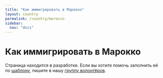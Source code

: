 ```yaml
---
title: "Как иммигрировать в Марокко"
layout: country
permalink: /country/morocco
sidebar:
  nav: "docs"
---
```


# Как иммигрировать в Марокко

Страница находится в разработке. Если вы хотите помочь заполнить её по [шаблону](/template), пишите в нашу [группу волонтёров](https://t.me/+FHi3FnJaoWJkMDAx).

